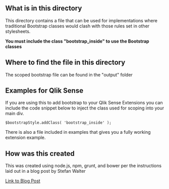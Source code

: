## What is in this directory

This directory contains a file that can be used for implementations where traditional Bootstrap classes would clash with those rules set in other stylesheets.

**You must include the class "bootstrap_inside" to use the Bootstrap classes**

## Where to find the file in this directory

The scoped bootstrap file can be found in the "output" folder

## Examples for Qlik Sense

If you are using this to add bootstrap to your Qlik Sense Extensions you can include the code snippet below to inject the class used for scoping into your main div.

```
$bootstrapStyle.addClass( 'bootstrap_inside' );
```

There is also a file included in examples that gives you a fully working extension example.

## How was this created

This was created using node.js, npm, grunt, and bower per the instructions laid out in a blog post by Stefan Walter

[Link to Blog Post](http://qliksite.io/qlik-sense/using-bootstrap-css-qliksense-visualization-extensions/)